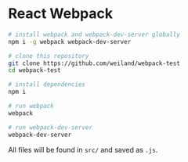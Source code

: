 # React Webpack

```bash
# install webpack and webpack-dev-server globally
npm i -g webpack webpack-dev-server

# clone this repository
git clone https://github.com/weiland/webpack-test
cd webpack-test

# install dependencies
npm i

# run webpack
webpack

# run webpack-dev-server
webpack-dev-server
```

All files will be found in `src/` and saved as `.js`.


